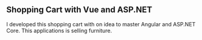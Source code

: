 ## Shopping Cart with Vue and ASP.NET 

I developed this shopping cart with on idea to master Angular and ASP.NET Core. This applications is selling furniture. 